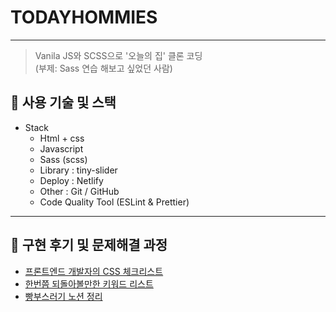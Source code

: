 # TODAYHOMMIES

---

> Vanila JS와 SCSS으로 '오늘의 집' 클론 코딩<br />
> (부제: Sass 연습 해보고 싶었던 사람)

## 🔧 사용 기술 및 스택

- Stack
    - Html + css
    - Javascript
    - Sass (scss)
    - Library : tiny-slider 
    - Deploy : Netlify
    - Other : Git / GitHub
    - Code Quality Tool (ESLint & Prettier)

---

## 🧳 구현 후기 및 문제해결 과정

- [프론트엔드 개발자의 CSS 체크리스트](https://velog.io/@alsghk9701/series/%ED%94%84%EB%A1%A0%ED%8A%B8%EC%97%94%EB%93%9C-%EA%B0%9C%EB%B0%9C%EC%9E%90%EC%9D%98-CSS-%EC%B2%B4%ED%81%AC%EB%A6%AC%EC%8A%A4%ED%8A%B8)
- [한번쯤 되돌아볼만한 키워드 리스트](https://velog.io/@alsghk9701/%ED%95%9C%EB%B2%88%EC%AF%A4-%EB%90%98%EB%8F%8C%EC%95%84%EB%B3%BC%EB%A7%8C%ED%95%9C-%ED%82%A4%EC%9B%8C%EB%93%9C-%EB%A6%AC%EC%8A%A4%ED%8A%B8)
- [빵부스러기 노션 정리](https://quilt-psychology-4c4.notion.site/css-ff00e68fc8f2428d85f2e0f60c429dc8)
